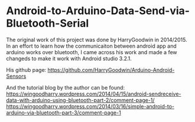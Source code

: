 # Android-to-Arduino-Data-Send-via-Bluetooth-Serial

The original work of this project was done by HarryGoodwin in 2014/2015. In an effort to learn how the communicaiton between android app and arduino works over bluetooth, I came across his work and made a few changeds to
make it work with Android studio 3.2.1.

His github page:
https://github.com/HarryGoodwin/Arduino-Android-Sensors

And the tutorial blog by the author can be found:
https://wingoodharry.wordpress.com/2014/04/15/android-sendreceive-data-with-arduino-using-bluetooth-part-2/comment-page-1/
https://wingoodharry.wordpress.com/2014/03/16/simple-android-to-arduino-via-bluetooth-part-3/comment-page-1

